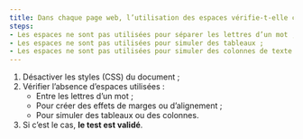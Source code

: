 ```yaml
---
title: Dans chaque page web, l’utilisation des espaces vérifie-t-elle ces conditions ?
steps:
- Les espaces ne sont pas utilisées pour séparer les lettres d’un mot ;
- Les espaces ne sont pas utilisées pour simuler des tableaux ;
- Les espaces ne sont pas utilisées pour simuler des colonnes de texte.
---
```


1. Désactiver les styles (CSS) du document ;
2. Vérifier l’absence d’espaces utilisées :
      * Entre les lettres d’un mot ;
      * Pour créer des effets de marges ou d’alignement ;
      * Pour simuler des tableaux ou des colonnes.
3. Si c’est le cas, **le test est validé**.